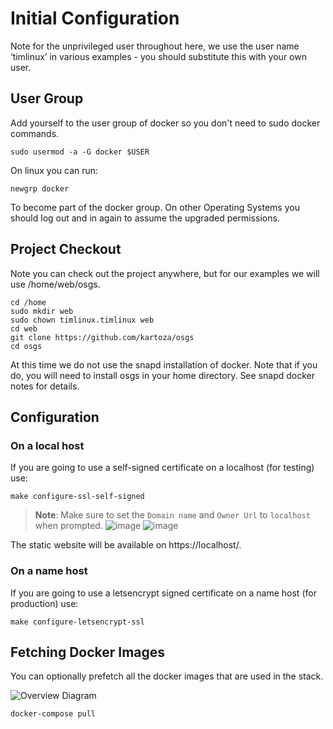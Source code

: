 # Initial Configuration

<div class="admonition warning">
Note for the unprivileged user throughout here, we use the user name ‘timlinux’
in various examples - you should substitute this with your own user.
</div>

## User Group

Add yourself to the user group of docker so you don't need to sudo docker
commands.

```
sudo usermod -a -G docker $USER

```

On linux you can run:

```
newgrp docker 
```

To become part of the docker group. On other Operating Systems you should log out and in again to assume the upgraded permissions.

## Project Checkout

Note you can check out the project anywhere, but for our examples we will use /home/web/osgs.

```
cd /home
sudo mkdir web
sudo chown timlinux.timlinux web
cd web
git clone https://github.com/kartoza/osgs
cd osgs
```

<div class="admonition warning">
At this time we do not use the snapd installation of docker. Note that if you do,
you will need to install osgs in your home directory. See snapd docker notes 
for details.
</div>

## Configuration

### On a local host

If you are going to use a self-signed certificate on a localhost (for testing) use:


```
make configure-ssl-self-signed
```

>**Note**: Make sure to set the `Domain name` and `Owner Url` to `localhost` when prompted. 
![image](https://user-images.githubusercontent.com/39700992/194015271-38a88908-7ed3-4965-ac7a-7d27a6150b94.png)
![image](https://user-images.githubusercontent.com/39700992/194015587-b1daacc2-556f-4849-a683-5a3f4d81ec5d.png)

The static website will be available on https://localhost/.

### On a name host

If you are going to use a letsencrypt signed certificate on a name host (for production) use:


```
make configure-letsencrypt-ssl
```

## Fetching Docker Images

You can optionally prefetch all the docker images that are used in the stack.

![Overview Diagram](../img/docker-images.png)

```
docker-compose pull
```
